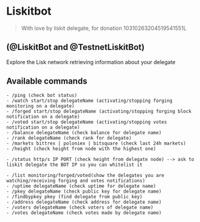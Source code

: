 # Liskitbot
> With love by liskit delegate, for donation 10310263204519541551L

## (@LiskitBot and @TestnetLiskitBot)
Explore the Lisk network retrieving information about your delegate

## Available commands

    - /ping (check bot status)
    - /watch start/stop delegateName (activating/stopping forging monitoring on a delegate)
    - /forged start/stop delegateName (activating/stopping forging block notification on a delegate)
    - /voted start/stop delegateName (activating/stopping votes notification on a delegate)
    - /balance delegateName (check balance for delegate name)
    - /rank delegateName (check rank for delegate)
    - /markets bittrex | poloniex | bitsquare (check last 24h markets)
    - /height (check height from node with the highest one)

    - /status http/s IP PORT (check height from delegate node) --> ask to liskit delegate the BOT IP so you can whitelist it

    - /list monitoring/forged/voted(show the delegates you are watching/receiving forging and votes notifications)    
    - /uptime delegateName (check uptime for delegate name)
    - /pkey delegateName (check public key for delegate name)
    - /findbypkey pkey (find delegate from public key)
    - /address delegateName (check address for delegate name)
    - /voters delegateName (check voters of delegate name)
    - /votes delegateName (check votes made by delegate name)
